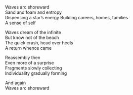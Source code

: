 Waves arc shoreward  
Sand and foam and entropy  
Dispensing a star’s energy 
Building careers, homes, families  
A sense of self

Waves dream of the infinite  
But know not of the beach  
The quick crash, head over heels  
A return whence came

Reassembly then  
Even more of a surprise  
Fragments slowly collecting  
Individuality gradually forming

And again  
Waves arc shoreward